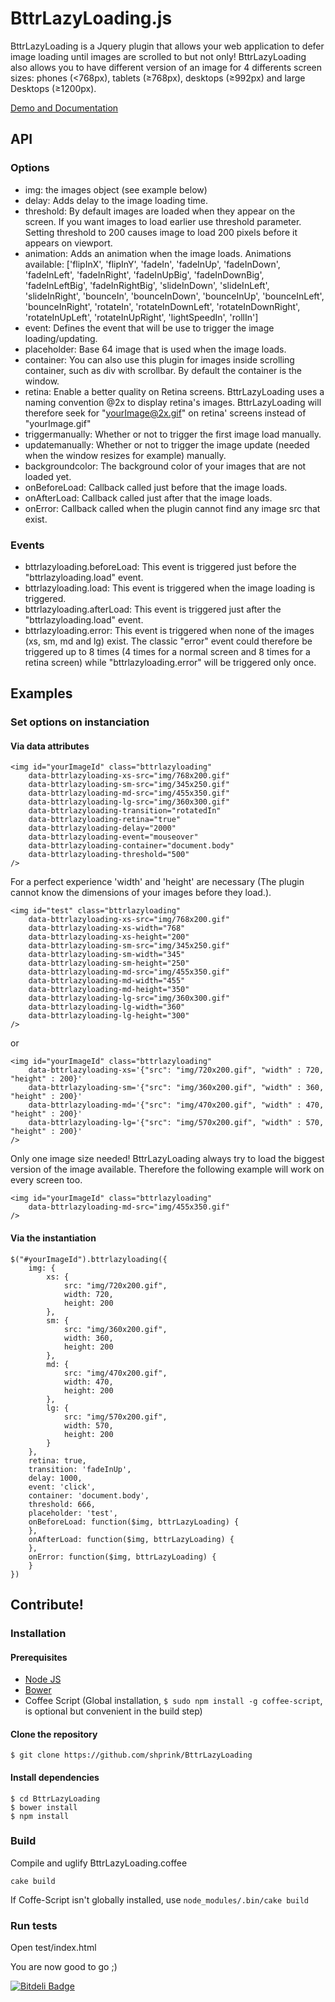 BttrLazyLoading.js
==================

BttrLazyLoading is a Jquery plugin that allows your web application to defer image loading until images are scrolled to but not only! BttrLazyLoading also allows you to have different version of an image for 4 differents screen sizes: phones (<768px), tablets (≥768px), desktops (≥992px) and large Desktops (≥1200px).

[Demo and Documentation](http://bttrlazyloading.julienrenaux.fr/)

## API

### Options

* img: the images object (see example below)
* delay: Adds delay to the image loading time.
* threshold: By default images are loaded when they appear on the screen. If you want images to load earlier use threshold parameter. Setting threshold to 200 causes image to load 200 pixels before it appears on viewport.
* animation: Adds an animation when the image loads. Animations available: ['flipInX', 'flipInY', 'fadeIn', 'fadeInUp', 'fadeInDown', 'fadeInLeft', 'fadeInRight', 'fadeInUpBig', 'fadeInDownBig', 'fadeInLeftBig', 'fadeInRightBig', 'slideInDown', 'slideInLeft', 'slideInRight', 'bounceIn', 'bounceInDown', 'bounceInUp', 'bounceInLeft', 'bounceInRight', 'rotateIn', 'rotateInDownLeft', 'rotateInDownRight', 'rotateInUpLeft', 'rotateInUpRight', 'lightSpeedIn', 'rollIn']
* event: Defines the event that will be use to trigger the image loading/updating.
* placeholder: Base 64 image that is used when the image loads.
* container: You can also use this plugin for images inside scrolling container, such as div with scrollbar. By default the container is the window.
* retina: Enable a better quality on Retina screens. BttrLazyLoading uses a naming convention @2x to display retina's images. BttrLazyLoading will therefore seek for "yourImage@2x.gif" on retina' screens instead of "yourImage.gif"
* triggermanually: Whether or not to trigger the first image load manually.
* updatemanually: Whether or not to trigger the image update (needed when the window resizes for example) manually.
* backgroundcolor: The background color of your images that are not loaded yet.
* onBeforeLoad: Callback called just before that the image loads.
* onAfterLoad: Callback called just after that the image loads.
* onError: Callback called when the plugin cannot find any image src that exist.

### Events

* bttrlazyloading.beforeLoad: This event is triggered just before the "bttrlazyloading.load" event.
* bttrlazyloading.load: This event is triggered when the image loading is triggered. 
* bttrlazyloading.afterLoad: This event is triggered just after the "bttrlazyloading.load" event.
* bttrlazyloading.error: This event is triggered when none of the images (xs, sm, md and lg) exist. The classic "error" event could therefore be triggered up to 8 times (4 times for a normal screen and 8 times for a retina screen) while "bttrlazyloading.error" will be triggered only once.

## Examples

### Set options on instanciation

#### Via data attributes

```
<img id="yourImageId" class="bttrlazyloading"
	data-bttrlazyloading-xs-src="img/768x200.gif"
	data-bttrlazyloading-sm-src="img/345x250.gif"
	data-bttrlazyloading-md-src="img/455x350.gif"
	data-bttrlazyloading-lg-src="img/360x300.gif"
	data-bttrlazyloading-transition="rotatedIn"
	data-bttrlazyloading-retina="true"
	data-bttrlazyloading-delay="2000"
	data-bttrlazyloading-event="mouseover"
	data-bttrlazyloading-container="document.body"
	data-bttrlazyloading-threshold="500"
/>
```

For a perfect experience 'width' and 'height' are necessary (The plugin cannot know the dimensions of your images before they load.).

```
<img id="test" class="bttrlazyloading"
	data-bttrlazyloading-xs-src="img/768x200.gif"
	data-bttrlazyloading-xs-width="768"
	data-bttrlazyloading-xs-height="200"
	data-bttrlazyloading-sm-src="img/345x250.gif"
	data-bttrlazyloading-sm-width="345"
	data-bttrlazyloading-sm-height="250"
	data-bttrlazyloading-md-src="img/455x350.gif"
	data-bttrlazyloading-md-width="455"
	data-bttrlazyloading-md-height="350"
	data-bttrlazyloading-lg-src="img/360x300.gif"
	data-bttrlazyloading-lg-width="360"
	data-bttrlazyloading-lg-height="300"
/>
```

or

```
<img id="yourImageId" class="bttrlazyloading"
	data-bttrlazyloading-xs='{"src": "img/720x200.gif", "width" : 720,  "height" : 200}'
	data-bttrlazyloading-sm='{"src": "img/360x200.gif", "width" : 360,  "height" : 200}'
	data-bttrlazyloading-md='{"src": "img/470x200.gif", "width" : 470,  "height" : 200}'
	data-bttrlazyloading-lg='{"src": "img/570x200.gif", "width" : 570,  "height" : 200}'
/>
```

Only one image size needed! BttrLazyLoading always try to load the biggest version of the image available. Therefore the following example will work on every screen too.

```
<img id="yourImageId" class="bttrlazyloading"
	data-bttrlazyloading-md-src="img/455x350.gif"
/>
```

#### Via the instantiation

```
$("#yourImageId").bttrlazyloading({
	img: {
		xs: {
			src: "img/720x200.gif",
			width: 720,
			height: 200
		},
		sm: {
			src: "img/360x200.gif",
			width: 360,
			height: 200
		},
		md: {
			src: "img/470x200.gif",
			width: 470,
			height: 200
		},
		lg: {
			src: "img/570x200.gif",
			width: 570,
			height: 200
		}
	},
	retina: true,
	transition: 'fadeInUp',
	delay: 1000,
	event: 'click',
	container: 'document.body',
	threshold: 666,
	placeholder: 'test',
	onBeforeLoad: function($img, bttrLazyLoading) {
	},
	onAfterLoad: function($img, bttrLazyLoading) {
	},
	onError: function($img, bttrLazyLoading) {
	}
})
```


## Contribute!

### Installation

#### Prerequisites
+ [Node JS](http://julienrenaux.fr/2013/05/16/how-to-install-node-js-coffeescript-less-and-uglify-js-on-ubuntu/)
+ [Bower](http://julienrenaux.fr/2013/09/12/bower/)
+ Coffee Script (Global installation, `$ sudo npm install -g coffee-script`, is optional but convenient in the build step)

#### Clone the repository
`$ git clone https://github.com/shprink/BttrLazyLoading`

#### Install dependencies
```
$ cd BttrLazyLoading
$ bower install
$ npm install
```

### Build
Compile and uglify BttrLazyLoading.coffee
```
cake build
```
If Coffe-Script isn't globally installed, use `node_modules/.bin/cake build`

### Run tests
Open test/index.html

You are now good to go ;)


[![Bitdeli Badge](https://d2weczhvl823v0.cloudfront.net/shprink/bttrlazyloading/trend.png)](https://bitdeli.com/free "Bitdeli Badge")


